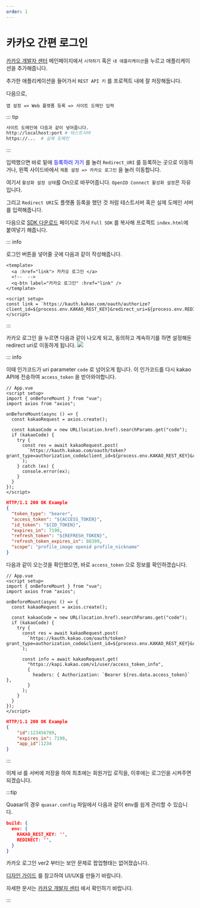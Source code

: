 ```yaml
---
order: 1
---
```


# 카카오 간편 로그인

<a href="https://developers.kakao.com/" target="_blank">카카오 개발자 센터</a> 메인페이지에서
`시작하기` 혹은 `내 애플리케이션`을 누르고 애플리케이션을 추가해줍니다.

추가한 애플리케이션을 들어가서 `REST API 키` 를 프로젝트 내에 잘 저장해둡니다.

다음으로,

```
앱 설정 => Web 플랫폼 등록 => 사이트 도메인 입력
```

::: tip

```sh
사이트 도메인에 다음과 같이 넣어줍니다.
http://localhost:port # 테스트서버
https://...  # 실제 도메인
```

:::

입력했으면 바로 밑에 <span style="color: blue">등록하러 가기</span> 를 눌러 `Redirect_URI` 를 등록하는 곳으로 이동하거나, 왼쪽 사이드바에서 `제품 설정 => 카카오 로그인` 을 눌러 이동합니다.

여기서 `활성화 설정 상태`를 On으로 바꾸어줍니다. `OpenID Connect 활성화 설정`은 자유입니다.

그리고 `Redirect URI`도 플랫폼 등록을 했던 것 처럼 테스트서버 혹은 실제 도메인 서버를 입력해줍니다.

다음으로 <a href="https://developers.kakao.com/docs/latest/ko/sdk-download/js" target="_blank">SDK 다운로드</a> 페이지로 가서 `Full SDK` 를 복사해 프로젝트 `index.html`에 붙여넣기 해줍니다.

::: info

로그인 버튼을 넣어줄 곳에 다음과 같이 작성해줍니다.

```vue
<template>
  <a :href="link"> 카카오 로그인 </a>
  <!--  -->
  <q-btn label="카카오 로그인" :href="link" />
</template>

<script setup>
const link = `https://kauth.kakao.com/oauth/authorize?client_id=${process.env.KAKAO_REST_KEY}&redirect_uri=${process.env.REDIRECT}&response_type=code`;
</script>
```

:::

카카오 로그인 을 누르면 다음과 같이 나오게 되고, 동의하고 계속하기를 하면 설정해둔 redirect uri로 이동하게 됩니다.
<img src="https://developers.kakao.com/docs/latest/ko/assets/style/images/kakaologin/kakaologin_code.png" />

::: info

이때 인가코드가 uri parameter `code` 로 넘어오게 됩니다. 이 인가코드를 다시 kakao API에 전송하여 `access_token` 을 받아와야합니다.

```vue
// App.vue
<script setup>
import { onBeforeMount } from "vue";
import axios from "axios";

onBeforeMount(async () => {
  const kakaoRequest = axios.create();

  const kakaoCode = new URL(location.href).searchParams.get("code");
  if (kakaoCode) {
    try {
      const res = await kakaoRequest.post(
        `https://kauth.kakao.com/oauth/token?grant_type=authorization_code&client_id=${process.env.KAKAO_REST_KEY}&redirect_uri=${process.env.REDIRECT}&code=${kakaoCode}`
      );
    } catch (ex) {
      console.error(ex);
    }
  }
});
</script>
```

```json
HTTP/1.1 200 OK Example
{
  "token_type": "bearer",
  "access_token": "${ACCESS_TOKEN}",
  "id_token": "${ID_TOKEN}",
  "expires_in": 7199,
  "refresh_token": "${REFRESH_TOKEN}",
  "refresh_token_expires_in": 86399,
  "scope": "profile_image openid profile_nickname"
}
```

다음과 같이 오는것을 확인했으면, 바로 `access_token` 으로 정보를 확인하겠습니다.

```vue
// App.vue
<script setup>
import { onBeforeMount } from "vue";
import axios from "axios";

onBeforeMount(async () => {
  const kakaoRequest = axios.create();

  const kakaoCode = new URL(location.href).searchParams.get("code");
  if (kakaoCode) {
    try {
      const res = await kakaoRequest.post(
        `https://kauth.kakao.com/oauth/token?grant_type=authorization_code&client_id=${process.env.KAKAO_REST_KEY}&redirect_uri=${process.env.REDIRECT}&code=${kakaoCode}`
      );

      const info = await kakaoRequest.get(
        "https://kapi.kakao.com/v1/user/access_token_info",
        {
          headers: { Authorization: `Bearer ${res.data.access_token}` },
        }
      );
    }
  }
});
</script>
```

```json
HTTP/1.1 200 OK Example
{
    "id":123456789,
    "expires_in": 7199,
    "app_id":1234
}
```

:::

이제 id 를 서버에 저장을 하여 최초에는 회원가입 로직을, 이후에는 로그인을 시켜주면 되겠습니다.

:::tip

Quasar의 경우 `quasar.config` 파일에서 다음과 같이 env를 쉽게 관리할 수 있습니다.

```json
build: {
  env: {
    KAKAO_REST_KEY: '',
    REDIRECT: '',
  }
}
```

카카오 로그인 ver2 부터는 보안 문제로 팝업형태는 없어졌습니다.

<a href="https://developers.kakao.com/docs/latest/ko/kakaologin/design-guide" target="_blank">디자인 가이드</a> 를 참고하여 UI/UX를 만들기 바랍니다.

자세한 문서는 <a href="https://developers.kakao.com/docs/latest/ko/kakaologin/common" target="_blank">카카오 개발자 센터</a> 에서 확인하기 바랍니다.

:::
